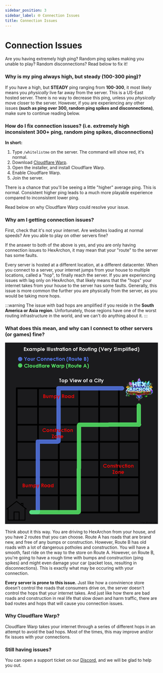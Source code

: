 ```yaml
---
sidebar_position: 3
sidebar_label: 🌐 Connection Issues
title: Connection Issues
---
```


# Connection Issues
Are you having extremely high ping? Random ping spikes making you unable to play? Random disconnections? Read below to fix it!

### Why is my ping always high, but steady (100-300 ping)?
If you have a high, but __STEADY__ ping ranging from __100-300__, it most likely means you *physically* live far away from the server. This is a US-East hosted server. There is no way to decrease this ping, unless you *physically* move closer to the server. However, if you are experiencing any other issues **(such as ping over 300, random ping spikes and disconnections)**, make sure to continue reading below.

### How do I fix connection issues? (i.e. extremely high inconsistent 300+ ping, random ping spikes, disconnections)
**In short:**
1. Type `/whitelistme` on the server. The command will show red, it's normal.
2. Download [Cloudflare Warp](https://1.1.1.1/).
3. Open the installer, and install Cloudflare Warp.
4. Enable Cloudflare Warp.
5. Join the server.

There is a chance that you'll be seeing a little "higher" average ping. This is normal. Consistent higher ping leads to a much more playable experience compared to inconsistent lower ping.

Read below on why Cloudflare Warp could resolve your issue.

### Why am I getting connection issues?
First, check that it's not your internet. Are websites loading at normal speeds? Are you able to play on other servers fine? <br />

If the answer to both of the above is yes, and you are only having connection issues to HexArchon, it may mean that your "route" to the server has some faults. <br />

Every server is hosted at a different location, at a different datacenter. When you connect to a server, your internet jumps from your house to multiple locations, called a "hop", to finally reach the server. If you are experiencing issues with lag only on HexArchon, that likely means that the "hops" your internet takes from your house to the server has some faults. Generally, this issue is more common the further you are physically from the server, as you would be taking more hops.<br />

:::warning
The issue with bad hops are amplified if you reside in the **South America or Asia region**. Unfortunately, those regions have one of the worst routing infrastructure in the world, and we can't do anything about it.
:::

### What does this mean, and why can I connect to other servers (or games) fine?
![Connection Illustration](./img/connection-illustration.png) <br />

Think about it this way. You are driving to HexArchon from your house, and you have 2 routes that you can choose. Route A has roads that are brand new, and free of any bumps or construction. However, Route B has old roads with a lot of dangerous potholes and construction. You will have a smooth, fast ride on the way to the store on Route A. However, on Route B, you're going to have a rough time with bumps and construction (ping spikes) and might even damage your car (packet loss, resulting in disconnections). This is exactly what may be occuring with your connection. <br />

**Every server is prone to this issue.** Just like how a convinience store doesn't control the roads that consumers drive on, the server doesn't control the hops that your internet takes. And just like how there are bad roads and construction in real life that slow down and harm traffic, there are bad routes and hops that will cause you connection issues. <br />

### Why Cloudflare Warp?
Cloudflare Warp takes your internet through a series of different hops in an attempt to avoid the bad hops. Most of the times, this may improve and/or fix issues with your connections. <br />

### Still having issues?
You can open a support ticket on our [Discord](https://discord.hexarchon.net/), and we will be glad to help you out. <br />